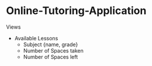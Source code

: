 # Online-Tutoring-Application

Views
  - Available Lessons
    - Subject {name, grade}
    - Number of Spaces taken
    - Number of Spaces left
